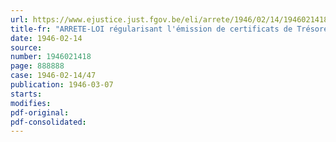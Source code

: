 ```yaml
---
url: https://www.ejustice.just.fgov.be/eli/arrete/1946/02/14/1946021418/justel
title-fr: "ARRETE-LOI régularisant l'émission de certificats de Trésorerie 3,5 p. c. de 1942 à quinze ans au plus"
date: 1946-02-14
source:
number: 1946021418
page: 888888
case: 1946-02-14/47
publication: 1946-03-07
starts:
modifies:
pdf-original:
pdf-consolidated:
---
```


